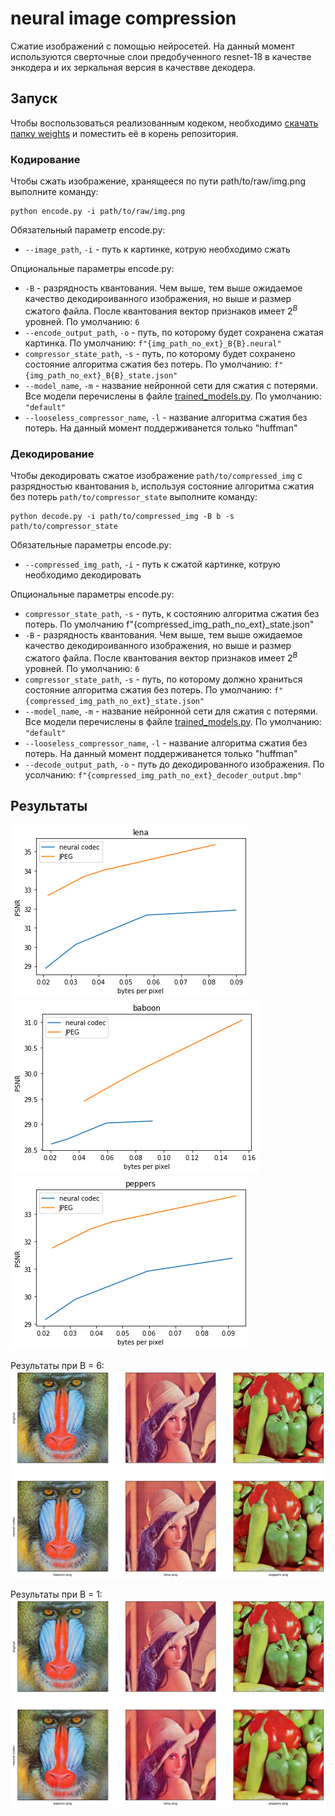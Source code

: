# neural image compression

Сжатие изображений с помощью нейросетей. На данный момент используются сверточные слои предобученного resnet-18 в качестве энкодера и их зеркальная версия в качествве декодера.

## Запуск

Чтобы воспользоваться реализованным кодеком, необходимо [скачать папку weights](https://cloud.mail.ru/public/pA8G/zuxUJJmfv) и поместить её в корень репозитория.

### Кодирование

Чтобы сжать изображение, хранящееся по пути path/to/raw/img.png выполните команду:
```
python encode.py -i path/to/raw/img.png
```

Обязательный параметр encode.py:
* ```--image_path```, ```-i``` - путь к картинке, котрую необходимо сжать

Опциональные параметры encode.py:
* ```-B``` - разрядность квантования. Чем выше, тем выше ожидаемое качество декодироиванного изображения, но выше и размер сжатого файла. После квантования вектор признаков имеет $2^B$ уровней. По умолчанию: ```6```
* ```--encode_output_path```, ```-o``` - путь, по которому будет сохранена сжатая картинка. По умолчанию: ```f"{img_path_no_ext}_B{B}.neural"```
* ```compressor_state_path```, ```-s``` - путь, по которому будет сохранено состояние алгоритма сжатия без потерь. По умолчанию: ```f"{img_path_no_ext}_B{B}_state.json"```
* ```--model_name```, ```-m``` - название нейронной сети для сжатия с потерями. Все модели перечислены в файле [trained_models.py](trained_models.py). По умолчанию: ```"default"```
* ```--looseless_compressor_name```, ```-l``` - название алгоритма сжатия без потерь. На данный момент поддерживанется только "huffman"

### Декодирование
Чтобы декодировать сжатое изображение ```path/to/compressed_img``` с разрядностью квантования ```b```, используя состояние алгоритма сжатия без потерь ```path/to/compressor_state``` выполните команду:
```
python decode.py -i path/to/compressed_img -B b -s path/to/compressor_state
```

Обязательные параметры encode.py:
* ```--compressed_img_path```, ```-i``` - путь к сжатой картинке, котрую необходимо декодировать

Опциональные параметры encode.py:
* ```compressor_state_path```, ```-s``` - путь, к состоянию алгоритма сжатия без потерь. По умолчанию f"{compressed_img_path_no_ext}_state.json"
* ```-B``` - разрядность квантования. Чем выше, тем выше ожидаемое качество декодироиванного изображения, но выше и размер сжатого файла. После квантования вектор признаков имеет $2^B$ уровней. По умолчанию: ```6```
* ```compressor_state_path```, ```-s``` - путь, по которому должно храниться состояние алгоритма сжатия без потерь. По умолчанию: ```f"{compressed_img_path_no_ext}_state.json"```
* ```--model_name```, ```-m``` - название нейронной сети для сжатия с потерями. Все модели перечислены в файле [trained_models.py](trained_models.py). По умолчанию: ```"default"```
* ```--looseless_compressor_name```, ```-l``` - название алгоритма сжатия без потерь. На данный момент поддерживанется только "huffman"
* ```--decode_output_path```, ```-o``` - путь до декодированного изображения. По усолчанию:  ```f"{compressed_img_path_no_ext}_decoder_output.bmp"```


<!-- Обучение производилось на подможестве классов датасета Imagenet (ссылка). Подможество классов перечислено в файле. -->

## Результаты

![Здесь должен быть график сравнивающий jpeg и кодек из данного репозитория на примере картинки lena (bytes per pixel / psnr)](./readme_imgs/lena__jpg_vs_mycodec.png)
![Здесь должен быть график сравнивающий jpeg и кодек из данного репозитория на примере картинки baboon (bytes per pixel / psnr)](./readme_imgs/baboon__jpg_vs_mycodec.png)
![Здесь должен быть график сравнивающий jpeg и кодек из данного репозитория на примере картинки peppers (bytes per pixel / psnr)](./readme_imgs/peppers__jpg_vs_mycodec.png)


Результаты при B = 6:
![Здесь должно быть изображение с результатами при B = 6](./readme_imgs/B6_results.png)

Результаты при B = 1:
![Здесь должно быть изображение с результатами при B = 6](./readme_imgs/B1_results.png)